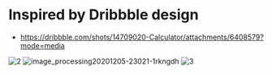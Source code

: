 # Inspired by Dribbble design

- https://dribbble.com/shots/14709020-Calculator/attachments/6408579?mode=media


![2](https://user-images.githubusercontent.com/61762281/190617749-c259a3cf-cfd0-4132-96ce-9deba8c1aecb.jpg)
![image_processing20201205-23021-1rkngdh](https://user-images.githubusercontent.com/61762281/190617513-f499f0c7-fe0b-4f86-b9de-c4c7d6264dbc.png)
![3](https://user-images.githubusercontent.com/61762281/190617756-2711a4dc-5690-4d4f-bd38-5970104979ae.jpg)
